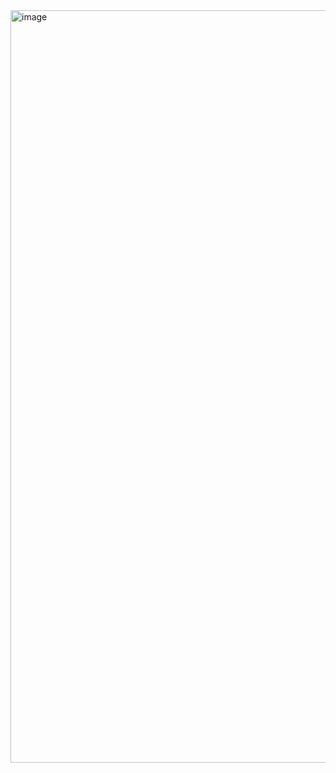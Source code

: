 <img width="925" height="1204" alt="image" src="https://github.com/user-attachments/assets/8af62715-e9f7-4c11-a897-6210531f0a6e" />
